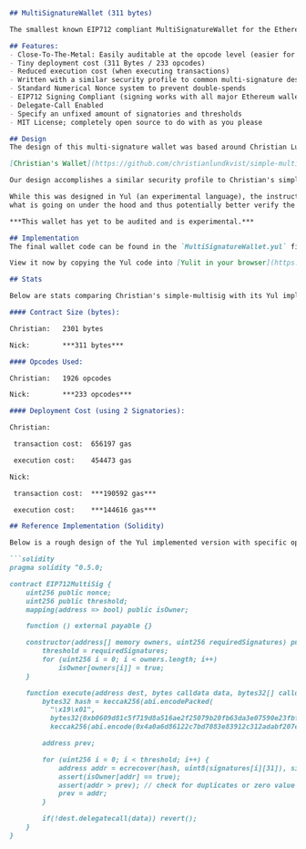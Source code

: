 ```markdown
## MultiSignatureWallet (311 bytes)

The smallest known EIP712 compliant MultiSignatureWallet for the Ethereum Virtual Machine.

## Features:
- Close-To-The-Metal: Easily auditable at the opcode level (easier for formal verification)
- Tiny deployment cost (311 Bytes / 233 opcodes)
- Reduced execution cost (when executing transactions)
- Written with a similar security profile to common multi-signature designs
- Standard Numerical Nonce system to prevent double-spends
- EIP712 Signing Compliant (signing works with all major Ethereum wallets)
- Delegate-Call Enabled
- Specify an unfixed amount of signatories and thresholds
- MIT License; completely open source to do with as you please

## Design
The design of this multi-signature wallet was based around Christian Lundkvist's Simple-Multisig.

[Christian's Wallet](https://github.com/christianlundkvist/simple-multisig)

Our design accomplishes a similar security profile to Christian's simple-multisig for a substantially lower deployment and execution cost.

While this was designed in Yul (an experimental language), the instruction complexity compiled allows us to better understand
what is going on under the hood and thus potentially better verify the wallet's design integrity.

***This wallet has yet to be audited and is experimental.***

## Implementation
The final wallet code can be found in the `MultiSignatureWallet.yul` file.

View it now by copying the Yul code into [Yulit in your browser](https://yulit.surge.sh)!

## Stats

Below are stats comparing Christian's simple-multisig with its Yul implemented counterpart. The results are fairly staggering.

#### Contract Size (bytes):

Christian:   2301 bytes

Nick:        ***311 bytes***

#### Opcodes Used:

Christian:   1926 opcodes

Nick:        ***233 opcodes***

#### Deployment Cost (using 2 Signatories):

Christian:

 transaction cost: 	656197 gas

 execution cost: 	454473 gas

Nick:

 transaction cost: 	***190592 gas***

 execution cost: 	***144616 gas***

## Reference Implementation (Solidity)

Below is a rough design of the Yul implemented version with specific optimizations made. Hashes are pre-computed and tucked into the execution method to avoid expensive storage reads.

```solidity
pragma solidity ^0.5.0;

contract EIP712MultiSig {
    uint256 public nonce;
    uint256 public threshold;
    mapping(address => bool) public isOwner;

    function () external payable {}

    constructor(address[] memory owners, uint256 requiredSignatures) public {
        threshold = requiredSignatures;
        for (uint256 i = 0; i < owners.length; i++)
            isOwner[owners[i]] = true;
    }

    function execute(address dest, bytes calldata data, bytes32[] calldata signatures) external {
        bytes32 hash = keccak256(abi.encodePacked(
          "\x19\x01",
          bytes32(0xb0609d81c5f719d8a516ae2f25079b20fb63da3e07590e23fbf0028e6745e5f2),
          keccak256(abi.encode(0x4a0a6d86122c7bd7083e83912c312adabf207e986f1ac10a35dfeb610d28d0b6, dest, nonce++, data))));

        address prev;

        for (uint256 i = 0; i < threshold; i++) {
            address addr = ecrecover(hash, uint8(signatures[i][31]), signatures[i + 1], signatures[1 + 2]);
            assert(isOwner[addr] == true);
            assert(addr > prev); // check for duplicates or zero value
            prev = addr;
        }

        if(!dest.delegatecall(data)) revert();
    }
}
